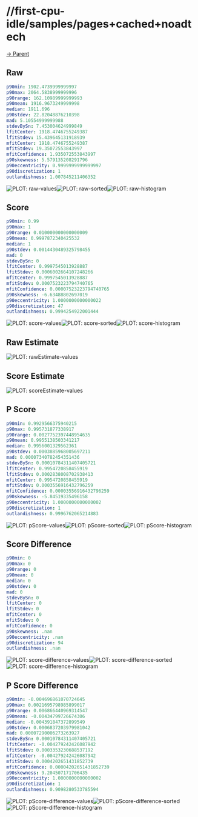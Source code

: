 
# //first-cpu-idle/samples/pages+cached+noadtech

[→ Parent](../..)


## Raw


```yaml
p90min: 1902.4739999999997
p90max: 2064.5838999999996
p90range: 162.10989999999993
p90mean: 1916.9673249999998
median: 1911.696
p90stdev: 22.82048876210398
mad: 5.10554999999988
stdevBySn: 7.453004624999849
lfitCenter: 1918.4746755249387
lfitStdev: 15.439645131918939
mfitCenter: 1918.4746755249387
mfitStdev: 19.35072553843997
mfitConfidence: 1.935072553843997
p90skewness: 5.579135208291796
p90eccentricity: 0.9999999999999997
p90discretization: 1
outlandishness: 1.007845211406352

```

![PLOT: raw-values](./raw/values.svg)![PLOT: raw-sorted](./raw/sorted.svg)![PLOT: raw-histogram](./raw/histogram.svg)
## Score


```yaml
p90min: 0.99
p90max: 1
p90range: 0.010000000000000009
p90mean: 0.9997872340425532
median: 1
p90stdev: 0.0014430489325798455
mad: 0
stdevBySn: 0
lfitCenter: 0.9997545013928887
lfitStdev: 0.0006002664107248266
mfitCenter: 0.9997545013928887
mfitStdev: 0.0007523223794740765
mfitConfidence: 0.00007523223794740765
p90skewness: -6.63488802697019
p90eccentricity: 1.0000000000000022
p90discretization: 47
outlandishness: 0.9994254922001444

```

![PLOT: score-values](./score/values.svg)![PLOT: score-sorted](./score/sorted.svg)![PLOT: score-histogram](./score/histogram.svg)
## Raw Estimate

![PLOT: rawEstimate-values](./rawEstimate/values.svg)
## Score Estimate

![PLOT: scoreEstimate-values](./scoreEstimate/values.svg)
## P Score


```yaml
p90min: 0.9929566375940215
p90max: 0.995731877338917
p90range: 0.0027752397448954635
p90mean: 0.9955138503341217
median: 0.9956001329562361
p90stdev: 0.0003885968005697211
mad: 0.00007340782454351436
stdevBySn: 0.00010784311407405721
lfitCenter: 0.9954720858455919
lfitStdev: 0.0002838008702938413
mfitCenter: 0.9954720858455919
mfitStdev: 0.0003556916432796259
mfitConfidence: 0.00003556916432796259
p90skewness: -5.84519335496158
p90eccentricity: 1.0000000000000002
p90discretization: 1
outlandishness: 0.9996762065214883

```

![PLOT: pScore-values](./pScore/values.svg)![PLOT: pScore-sorted](./pScore/sorted.svg)![PLOT: pScore-histogram](./pScore/histogram.svg)
## Score Difference


```yaml
p90min: 0
p90max: 0
p90range: 0
p90mean: 0
median: 0
p90stdev: 0
mad: 0
stdevBySn: 0
lfitCenter: 0
lfitStdev: 0
mfitCenter: 0
mfitStdev: 0
mfitConfidence: 0
p90skewness: .nan
p90eccentricity: .nan
p90discretization: 94
outlandishness: .nan

```

![PLOT: score-difference-values](./score-difference/values.svg)![PLOT: score-difference-sorted](./score-difference/sorted.svg)![PLOT: score-difference-histogram](./score-difference/histogram.svg)
## P Score Difference


```yaml
p90min: -0.004696861070724645
p90max: 0.0021695798985899017
p90range: 0.006866440969314547
p90mean: -0.00434799726674306
median: -0.004391847372899549
p90stdev: 0.0006837203979981042
mad: 0.00007290006273263927
stdevBySn: 0.00010784311407405721
lfitCenter: -0.004279242426087942
lfitStdev: 0.0003353230688537192
mfitCenter: -0.004279242426087942
mfitStdev: 0.0004202651431852739
mfitConfidence: 0.00004202651431852739
p90skewness: 9.204507171706435
p90eccentricity: 1.0000000000000002
p90discretization: 1
outlandishness: 0.9098280533785594

```

![PLOT: pScore-difference-values](./pScore-difference/values.svg)![PLOT: pScore-difference-sorted](./pScore-difference/sorted.svg)![PLOT: pScore-difference-histogram](./pScore-difference/histogram.svg)